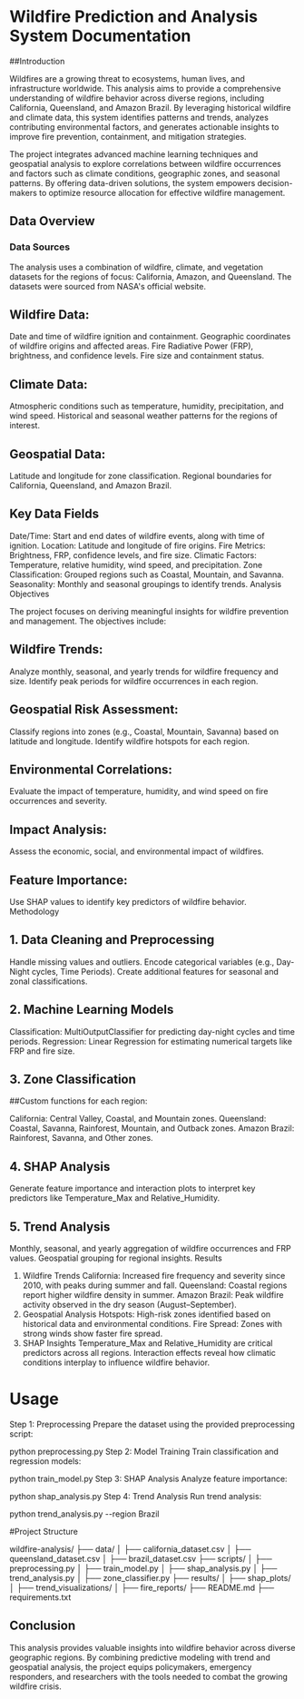 # Wildfire Prediction and Analysis System Documentation

##Introduction

Wildfires are a growing threat to ecosystems, human lives, and infrastructure worldwide. This analysis aims to provide a comprehensive understanding of wildfire behavior across diverse regions, including California, Queensland, and Amazon Brazil. By leveraging historical wildfire and climate data, this system identifies patterns and trends, analyzes contributing environmental factors, and generates actionable insights to improve fire prevention, containment, and mitigation strategies.

The project integrates advanced machine learning techniques and geospatial analysis to explore correlations between wildfire occurrences and factors such as climate conditions, geographic zones, and seasonal patterns. By offering data-driven solutions, the system empowers decision-makers to optimize resource allocation for effective wildfire management.

## Data Overview

### Data Sources
The analysis uses a combination of wildfire, climate, and vegetation datasets for the regions of focus: California, Amazon, and Queensland. The datasets were sourced from NASA's official website.

## Wildfire Data:
Date and time of wildfire ignition and containment.
Geographic coordinates of wildfire origins and affected areas.
Fire Radiative Power (FRP), brightness, and confidence levels.
Fire size and containment status.
## Climate Data:
Atmospheric conditions such as temperature, humidity, precipitation, and wind speed.
Historical and seasonal weather patterns for the regions of interest.
## Geospatial Data:
Latitude and longitude for zone classification.
Regional boundaries for California, Queensland, and Amazon Brazil.
## Key Data Fields
Date/Time: Start and end dates of wildfire events, along with time of ignition.
Location: Latitude and longitude of fire origins.
Fire Metrics: Brightness, FRP, confidence levels, and fire size.
Climatic Factors: Temperature, relative humidity, wind speed, and precipitation.
Zone Classification: Grouped regions such as Coastal, Mountain, and Savanna.
Seasonality: Monthly and seasonal groupings to identify trends.
Analysis Objectives

The project focuses on deriving meaningful insights for wildfire prevention and management. The objectives include:

## Wildfire Trends:
Analyze monthly, seasonal, and yearly trends for wildfire frequency and size.
Identify peak periods for wildfire occurrences in each region.
## Geospatial Risk Assessment:
Classify regions into zones (e.g., Coastal, Mountain, Savanna) based on latitude and longitude.
Identify wildfire hotspots for each region.
## Environmental Correlations:
Evaluate the impact of temperature, humidity, and wind speed on fire occurrences and severity.
## Impact Analysis:
Assess the economic, social, and environmental impact of wildfires.
## Feature Importance:
Use SHAP values to identify key predictors of wildfire behavior.
Methodology

## 1. Data Cleaning and Preprocessing
Handle missing values and outliers.
Encode categorical variables (e.g., Day-Night cycles, Time Periods).
Create additional features for seasonal and zonal classifications.
## 2. Machine Learning Models
Classification:
MultiOutputClassifier for predicting day-night cycles and time periods.
Regression:
Linear Regression for estimating numerical targets like FRP and fire size.
## 3. Zone Classification

##Custom functions for each region:

California: Central Valley, Coastal, and Mountain zones.
Queensland: Coastal, Savanna, Rainforest, Mountain, and Outback zones.
Amazon Brazil: Rainforest, Savanna, and Other zones.
## 4. SHAP Analysis
Generate feature importance and interaction plots to interpret key predictors like Temperature_Max and Relative_Humidity.
## 5. Trend Analysis
Monthly, seasonal, and yearly aggregation of wildfire occurrences and FRP values.
Geospatial grouping for regional insights.
Results

1. Wildfire Trends
California: Increased fire frequency and severity since 2010, with peaks during summer and fall.
Queensland: Coastal regions report higher wildfire density in summer.
Amazon Brazil: Peak wildfire activity observed in the dry season (August–September).
2. Geospatial Analysis
Hotspots: High-risk zones identified based on historical data and environmental conditions.
Fire Spread: Zones with strong winds show faster fire spread.
3. SHAP Insights
Temperature_Max and Relative_Humidity are critical predictors across all regions.
Interaction effects reveal how climatic conditions interplay to influence wildfire behavior.
# Usage

Step 1: Preprocessing
Prepare the dataset using the provided preprocessing script:

python preprocessing.py
Step 2: Model Training
Train classification and regression models:

python train_model.py
Step 3: SHAP Analysis
Analyze feature importance:

python shap_analysis.py
Step 4: Trend Analysis
Run trend analysis:

python trend_analysis.py --region Brazil

#Project Structure

wildfire-analysis/
├── data/
│   ├── california_dataset.csv
│   ├── queensland_dataset.csv
│   ├── brazil_dataset.csv
├── scripts/
│   ├── preprocessing.py
│   ├── train_model.py
│   ├── shap_analysis.py
│   ├── trend_analysis.py
│   ├── zone_classifier.py
├── results/
│   ├── shap_plots/
│   ├── trend_visualizations/
│   ├── fire_reports/
├── README.md
├── requirements.txt
## Conclusion

This analysis provides valuable insights into wildfire behavior across diverse geographic regions. By combining predictive modeling with trend and geospatial analysis, the project equips policymakers, emergency responders, and researchers with the tools needed to combat the growing wildfire crisis.
